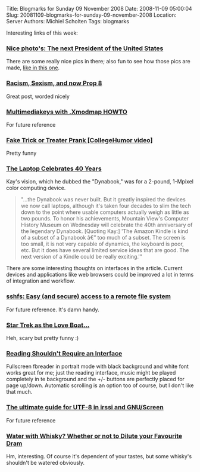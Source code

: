 Title: Blogmarks for Sunday 09 November 2008
Date: 2008-11-09 05:00:04
Slug: 20081109-blogmarks-for-sunday-09-november-2008
Location: Server
Authors: Michiel Scholten
Tags: blogmarks

<p>Interesting links of this week:</p>
<h3><a href="http://www.boston.com/bigpicture/2008/11/the_next_president_of_the_unit.html">Nice photo's: The next President of the United States</a></h3>
<p>There are some really nice pics in there; also fun to see how those pics are made, <a href="http://cache.boston.com/universal/site_graphics/blogs/bigpicture/obama_11_05/obama19_16605171.jpg">like in this one</a>.</p>
<h3><a href="http://www.chipx86.com/blog/?p=273">Racism, Sexism, and now Prop 8</a></h3>
<p>Great post, worded nicely</p>
<h3><a href="http://cweiske.de/howto/xmodmap/allinone.html">Multimediakeys with .Xmodmap HOWTO</a></h3>
<p>For future reference</p>
<h3><a href="http://www.collegehumor.com/video:1888776">Fake Trick or Treater Prank [CollegeHumor video]</a></h3>
<p>Pretty funny</p>
<h3><a href="http://blog.wired.com/gadgets/2008/11/museum-celebrat.html">The Laptop Celebrates 40 Years</a></h3>
<p>Kay's vision, which he dubbed the "Dynabook," was for a 2-pound, 1-Mpixel color computing device.</p>
<blockquote><p>"...the Dynabook was never built. But it greatly inspired the devices we now call laptops, although it's taken four decades to slim the tech down to the point where usable computers actually weigh as little as two pounds. To honor his achievements, Mountain View's Computer History Museum on Wednesday will celebrate the 40th anniversary of the legendary Dynabook. [Quoting Kay:] 'The Amazon Kindle is kind of a subset of a Dynabook â€” too much of a subset. The screen is too small, it is not very capable of dynamics, the keyboard is poor, etc. But it does have several limited service ideas that are good. The next version of a Kindle could be really exciting.'"</p></blockquote>

<p>There are some interesting thoughts on interfaces in the article. Current devices and applications like web browsers could be improved a lot in terms of integration and workflow.</p>
<h3><a href="http://debaday.debian.net/2007/04/22/sshfs-easy-and-secure-access-to-a-remote-file-system/"> sshfs: Easy (and secure) access to a remote file system</a></h3>
<p>For future reference. It's damn handy.</p>
<h3><a href="http://g1powermac.com/2008/10/07/star-trek-as-the-love-boatâ€¦/">Star Trek as the Love Boat...</a></h3>
<p>Heh, scary but pretty funny :)</p>
<h3><a href="http://www.brighthand.com/default.asp?newsID=14380">Reading Shouldn't Require an Interface</a></h3>
<p>Fullscreen fbreader in portrait mode with black background and white font works great for me; just the reading interface, music might be played completely in te background and the +/- buttons are perfectly placed for page up/down. Automatic scrolling is an option too of course, but I don't like that much.</p>
<h3><a href="http://www.iovene.com/the-ultimate-guide-for-utf-8-in-irssi-and-gnuscreen/">The ultimate guide for UTF-8 in irssi and GNU/Screen</a></h3>
<p>For future reference</p>
<h3><a href="http://liquor.suite101.com/article.cfm/water_with_whisky">Water with Whisky? Whether or not to Dilute your Favourite Dram</a></h3>
<p>Hm, interesting. Of course it's dependent of your tastes, but some whisky's shouldn't be watered obviously.</p>
